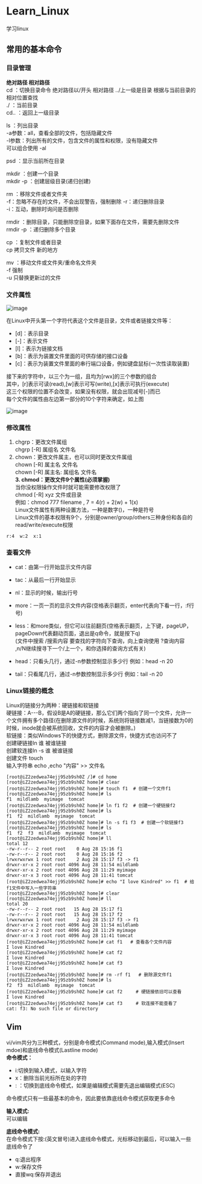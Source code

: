 # Learn_Linux
学习linux
## 常用的基本命令
### 目录管理
**绝对路径 相对路径**  
cd ：切换目录命令 绝对路径以/开头 相对路径 ../上一级是目录 根据与当前目录的相对位置查找  
./ ：当前目录  
cd.. ：返回上一级目录  
  
ls ：列出目录  
-a参数：all，查看全部的文件，包括隐藏文件  
-l参数：列出所有的文件，包含文件的属性和权限，没有隐藏文件  
可以组合使用 -al   

psd ：显示当前所在目录  

mkdir ：创建一个目录  
mkdir -p ：创建层级目录(递归创建)  

rm ：移除文件或者文件夹  
-f：忽略不存在的文件，不会出现警告，强制删除
-r：递归删除目录  
-i：互动，删除时询问是否删除


rmdir ：删除目录，只能删除空目录，如果下面存在文件，需要先删除文件  
rmdir -p ：递归删除多个目录  

cp ：复制文件或者目录  
cp 拷贝文件 新的地方  

mv ：移动文件或文件夹/重命名文件夹  
-f 强制  
-u 只替换更新过的文件  

### 文件属性

![image](https://user-images.githubusercontent.com/61497283/131207803-0f1cd742-3603-4756-8db0-be78c349b29b.png)  

在Linux中开头第一个字符代表这个文件是目录，文件或者链接文件等：  
- [d]：表示目录
- [-]：表示文件
- [l]：表示为链接文档
- [b]：表示为装置文件里面的可供存储的接口设备
- [c]：表示为装置文件里面的串行端口设备，例如键盘鼠标(一次性读取装置)  

接下来的字符中，以三个为一组，且均为[rwx]的三个参数的组合  
其中，[r]表示可读(read),[w]表示可写(write),[x]表示可执行(execute)  
这三个权限的位置不会改变，如果没有权限，就会出现减号[-]而已  
每个文件的属性由左边第一部分的10个字符来确定，如上图  

![image](https://user-images.githubusercontent.com/61497283/131208069-2171d0e8-ecbe-4c89-a468-a3d34b8aa65f.png)

### 修改属性
1. chgrp：更改文件属组  
chgrp [-R] 属组名 文件名  
2. chown：更改文件属主，也可以同时更改文件属组  
chown [-R] 属主名 文件名  
chown [-R] 属主名: 属组名 文件名  
**3. chmod：更改文件9个属性(必须掌握)**  
当你没权限操作文件时就可能需要修改权限了  
chmod [-R] xyz 文件或目录  
例如：chmod 777 filename  , 7 = 4(r) + 2(w) + 1(x)  
Linux文件属性有两种设置方法，一种是数字()，一种是符号  
Linux文件的基本权限有9个，分别是owner/group/others三种身份和各自的read/write/execute权限  
```
r:4  w:2  x:1
```

### 查看文件
- cat：由第一行开始显示文件内容
- tac：从最后一行开始显示
- nl：显示的时候，输出行号
- more：一页一页的显示文件内容(空格表示翻页，enter代表向下看一行，:f行号)
- less：和more类似，但它可以往前翻页(空格表示翻页，上下键，pageUP，pageDown代表翻动页面，退出是q命令，就是按下q)  
(文件中搜索 /搜索内容 要查找的字符向下查询，向上查询使用 ?查询内容 ,n/N继续搜寻下一个/上一个，和你选择的查询方式有关)  

- head：只看头几行，通过-n参数控制显示多少行 例如：head -n 20
- tail：只看尾几行，通过-n参数控制显示多少行 例如：tail -n 20

### Linux链接的概念
Linux的链接分为两种：硬链接和软链接  
硬链接：A---B，假设B是A的硬链接，那么它们两个指向了同一个文件，允许一个文件拥有多个路径(在删除源文件的时候，系统则将链接数减1，当链接数为0的时候，inode就会被系统回收，文件的内容才会被删除。)  
软链接：类似Windows下的快捷方式，删除源文件，快捷方式也访问不了  
创建硬链接ln 谁 被谁链接   
创建软连接ln -s 谁 被谁链接  
创建文件 touch  
输入字符串 echo  ,echo "内容" >> 文件名  
```
[root@iZ2zedwea74ejj95zb9sh0Z /]# cd home
[root@iZ2zedwea74ejj95zb9sh0Z home]# clear
[root@iZ2zedwea74ejj95zb9sh0Z home]# touch f1  # 创建一个文件f1
[root@iZ2zedwea74ejj95zb9sh0Z home]# ls
f1  mildlamb  myimage  tomcat
[root@iZ2zedwea74ejj95zb9sh0Z home]# ln f1 f2  # 创建一个硬链接f2
[root@iZ2zedwea74ejj95zb9sh0Z home]# ls
f1  f2  mildlamb  myimage  tomcat
[root@iZ2zedwea74ejj95zb9sh0Z home]# ln -s f1 f3  # 创建一个软链接f3
[root@iZ2zedwea74ejj95zb9sh0Z home]# ls
f1  f2  f3  mildlamb  myimage  tomcat
[root@iZ2zedwea74ejj95zb9sh0Z home]# ll
total 12
-rw-r--r-- 2 root root    0 Aug 28 15:16 f1
-rw-r--r-- 2 root root    0 Aug 28 15:16 f2
lrwxrwxrwx 1 root root    2 Aug 28 15:17 f3 -> f1
drwxr-xr-x 2 root root 4096 Aug 28 11:54 mildlamb
drwxr-xr-x 2 root root 4096 Aug 28 11:29 myimage
drwxr-xr-x 3 root root 4096 Aug 28 11:41 tomcat
[root@iZ2zedwea74ejj95zb9sh0Z home]# echo "I love Kindred" >> f1  # 给f1文件中写入一些字符串
[root@iZ2zedwea74ejj95zb9sh0Z home]# clear
[root@iZ2zedwea74ejj95zb9sh0Z home]# ll
total 20
-rw-r--r-- 2 root root   15 Aug 28 15:17 f1
-rw-r--r-- 2 root root   15 Aug 28 15:17 f2
lrwxrwxrwx 1 root root    2 Aug 28 15:17 f3 -> f1
drwxr-xr-x 2 root root 4096 Aug 28 11:54 mildlamb
drwxr-xr-x 2 root root 4096 Aug 28 11:29 myimage
drwxr-xr-x 3 root root 4096 Aug 28 11:41 tomcat
[root@iZ2zedwea74ejj95zb9sh0Z home]# cat f1   # 查看各个文件内容
I love Kindred
[root@iZ2zedwea74ejj95zb9sh0Z home]# cat f2
I love Kindred
[root@iZ2zedwea74ejj95zb9sh0Z home]# cat f3
I love Kindred
[root@iZ2zedwea74ejj95zb9sh0Z home]# rm -rf f1   # 删除源文件f1
[root@iZ2zedwea74ejj95zb9sh0Z home]# ls
f2  f3  mildlamb  myimage  tomcat
[root@iZ2zedwea74ejj95zb9sh0Z home]# cat f2     # 硬链接依旧可以查看
I love Kindred
[root@iZ2zedwea74ejj95zb9sh0Z home]# cat f3     # 软连接不能查看了
cat: f3: No such file or directory
```

## Vim
vi/vim共分为三种模式，分别是命令模式(Command mode),输入模式(Insert mdoe)和底线命令模式(Lastline mode)  
**命令模式：**  
- i:切换到输入模式，以输入字符
- x：删除当前光标所在处的字符
- : ：切换到底线命令模式，如果是编辑模式需要先退出编辑模式(ESC)

命令模式只有一些最基本的命令，因此要依靠底线命令模式获取更多命令  

**输入模式:**  
可以编辑

**底线命令模式:**  
在命令模式下按:(英文冒号)进入底线命令模式，光标移动到最后，可以输入一些底线命令了  
- q:退出程序
- w:保存文件
- 直接wq:保存并退出
